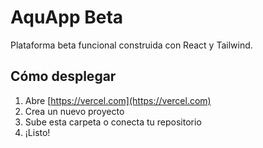 # AquApp Beta

Plataforma beta funcional construida con React y Tailwind.

## Cómo desplegar

1. Abre [https://vercel.com](https://vercel.com)
2. Crea un nuevo proyecto
3. Sube esta carpeta o conecta tu repositorio
4. ¡Listo!